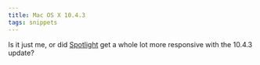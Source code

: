 ```yaml
---
title: Mac OS X 10.4.3
tags: snippets
---
```


Is it just me, or did [Spotlight](http://www.apple.com/macosx/features/spotlight/) get a whole lot more responsive with the 10.4.3 update?
